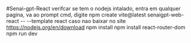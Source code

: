 #Senai-gpt-React
verifcar se tem o nodejs intalado, entra em qualquer pagina, va ao prompt cmd, digite npm create vite@latest senaigpt-web-react -- --template react
caso nao baixar no site https://nodejs.org/en/download
npm install
npm install react-router-dom
npm run dev
